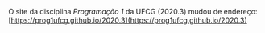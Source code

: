 O site da disciplina _Programação 1_ da UFCG (2020.3) mudou de
endereço: [https://prog1ufcg.github.io/2020.3](https://prog1ufcg.github.io/2020.3)
